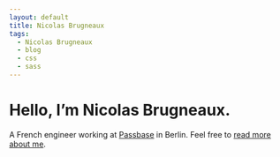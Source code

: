 ```yaml
---
layout: default
title: Nicolas Brugneaux
tags:
  - Nicolas Brugneaux
  - blog
  - css
  - sass
---
```


# Hello, I’m Nicolas Brugneaux.

A French engineer working at [Passbase](https://passbase.com) in Berlin.
Feel free to [read more about me](/about/).
